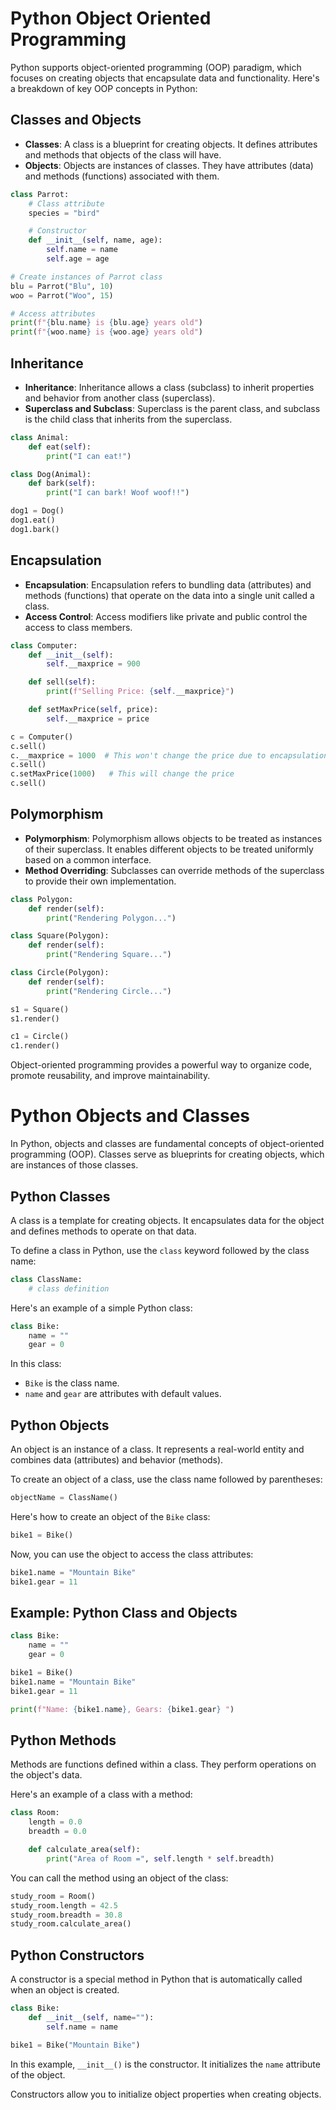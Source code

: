 # Python Object Oriented Programming

Python supports object-oriented programming (OOP) paradigm, which focuses on creating objects that encapsulate data and functionality. Here's a breakdown of key OOP concepts in Python:

## Classes and Objects

- **Classes**: A class is a blueprint for creating objects. It defines attributes and methods that objects of the class will have.
- **Objects**: Objects are instances of classes. They have attributes (data) and methods (functions) associated with them.

```python
class Parrot:
    # Class attribute
    species = "bird"

    # Constructor
    def __init__(self, name, age):
        self.name = name
        self.age = age

# Create instances of Parrot class
blu = Parrot("Blu", 10)
woo = Parrot("Woo", 15)

# Access attributes
print(f"{blu.name} is {blu.age} years old")
print(f"{woo.name} is {woo.age} years old")
```

## Inheritance

- **Inheritance**: Inheritance allows a class (subclass) to inherit properties and behavior from another class (superclass).
- **Superclass and Subclass**: Superclass is the parent class, and subclass is the child class that inherits from the superclass.

```python
class Animal:
    def eat(self):
        print("I can eat!")

class Dog(Animal):
    def bark(self):
        print("I can bark! Woof woof!!")

dog1 = Dog()
dog1.eat()
dog1.bark()
```

## Encapsulation

- **Encapsulation**: Encapsulation refers to bundling data (attributes) and methods (functions) that operate on the data into a single unit called a class.
- **Access Control**: Access modifiers like private and public control the access to class members.

```python
class Computer:
    def __init__(self):
        self.__maxprice = 900

    def sell(self):
        print(f"Selling Price: {self.__maxprice}")

    def setMaxPrice(self, price):
        self.__maxprice = price

c = Computer()
c.sell()
c.__maxprice = 1000  # This won't change the price due to encapsulation
c.sell()
c.setMaxPrice(1000)   # This will change the price
c.sell()
```

## Polymorphism

- **Polymorphism**: Polymorphism allows objects to be treated as instances of their superclass. It enables different objects to be treated uniformly based on a common interface.
- **Method Overriding**: Subclasses can override methods of the superclass to provide their own implementation.

```python
class Polygon:
    def render(self):
        print("Rendering Polygon...")

class Square(Polygon):
    def render(self):
        print("Rendering Square...")

class Circle(Polygon):
    def render(self):
        print("Rendering Circle...")

s1 = Square()
s1.render()

c1 = Circle()
c1.render()
```

Object-oriented programming provides a powerful way to organize code, promote reusability, and improve maintainability.

# Python Objects and Classes

In Python, objects and classes are fundamental concepts of object-oriented programming (OOP). Classes serve as blueprints for creating objects, which are instances of those classes.

## Python Classes

A class is a template for creating objects. It encapsulates data for the object and defines methods to operate on that data.

To define a class in Python, use the `class` keyword followed by the class name:

```python
class ClassName:
    # class definition
```

Here's an example of a simple Python class:

```python
class Bike:
    name = ""
    gear = 0
```

In this class:
- `Bike` is the class name.
- `name` and `gear` are attributes with default values.

## Python Objects

An object is an instance of a class. It represents a real-world entity and combines data (attributes) and behavior (methods).

To create an object of a class, use the class name followed by parentheses:

```python
objectName = ClassName()
```

Here's how to create an object of the `Bike` class:

```python
bike1 = Bike()
```

Now, you can use the object to access the class attributes:

```python
bike1.name = "Mountain Bike"
bike1.gear = 11
```

## Example: Python Class and Objects

```python
class Bike:
    name = ""
    gear = 0

bike1 = Bike()
bike1.name = "Mountain Bike"
bike1.gear = 11

print(f"Name: {bike1.name}, Gears: {bike1.gear} ")
```

## Python Methods

Methods are functions defined within a class. They perform operations on the object's data.

Here's an example of a class with a method:

```python
class Room:
    length = 0.0
    breadth = 0.0

    def calculate_area(self):
        print("Area of Room =", self.length * self.breadth)
```

You can call the method using an object of the class:

```python
study_room = Room()
study_room.length = 42.5
study_room.breadth = 30.8
study_room.calculate_area()
```

## Python Constructors

A constructor is a special method in Python that is automatically called when an object is created.

```python
class Bike:
    def __init__(self, name=""):
        self.name = name

bike1 = Bike("Mountain Bike")
```

In this example, `__init__()` is the constructor. It initializes the `name` attribute of the object.

Constructors allow you to initialize object properties when creating objects.
